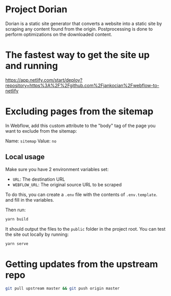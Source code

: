 # Project Dorian

Dorian is a static site generator that converts a website into a static site by scraping any content found from the origin. Postprocessing is done to perform optimizations on the downloaded content.

# The fastest way to get the site up and running

https://app.netlify.com/start/deploy?repository=https%3A%2F%2Fgithub.com%2Fjankocian%2Fwebflow-to-netlify

# Excluding pages from the sitemap

In Webflow, add this custom attribute to the "body" tag of the page you want to exclude from the sitemap:

Name: `sitemap`
Value: `no`

## Local usage

Make sure you have 2 environment variables set:

- `URL`: The destination URL
- `WEBFLOW_URL`: The original source URL to be scraped

To do this, you can create a `.env` file with the contents of `.env.template`. and fill in the variables.

Then run:

```bash
yarn build
```

It should output the files to the `public` folder in the project root. You can test the site out locally by running:

```bash
yarn serve
```

# Getting updates from the upstream repo

```bash
git pull upstream master && git push origin master
```
